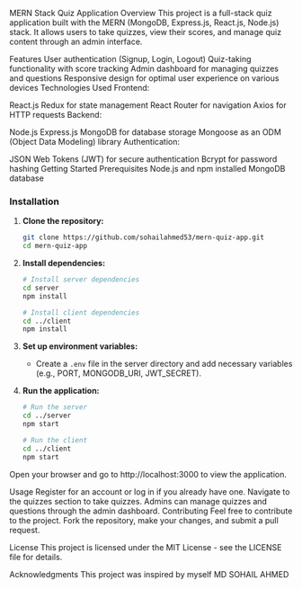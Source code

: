 MERN Stack Quiz Application
Overview
This project is a full-stack quiz application built with the MERN (MongoDB, Express.js, React.js, Node.js) stack. It allows users to take quizzes, view their scores, and manage quiz content through an admin interface.

Features
User authentication (Signup, Login, Logout)
Quiz-taking functionality with score tracking
Admin dashboard for managing quizzes and questions
Responsive design for optimal user experience on various devices
Technologies Used
Frontend:

React.js
Redux for state management
React Router for navigation
Axios for HTTP requests
Backend:

Node.js
Express.js
MongoDB for database storage
Mongoose as an ODM (Object Data Modeling) library
Authentication:

JSON Web Tokens (JWT) for secure authentication
Bcrypt for password hashing
Getting Started
Prerequisites
Node.js and npm installed
MongoDB database
### Installation
1. **Clone the repository:**
    ```bash
    git clone https://github.com/sohailahmed53/mern-quiz-app.git
    cd mern-quiz-app
    ```

2. **Install dependencies:**
    ```bash
    # Install server dependencies
    cd server
    npm install

    # Install client dependencies
    cd ../client
    npm install
    ```

3. **Set up environment variables:**
    - Create a `.env` file in the server directory and add necessary variables (e.g., PORT, MONGODB_URI, JWT_SECRET).

4. **Run the application:**
    ```bash
    # Run the server
    cd ../server
    npm start

    # Run the client
    cd ../client
    npm start
    ```

Open your browser and go to http://localhost:3000 to view the application.

Usage
Register for an account or log in if you already have one.
Navigate to the quizzes section to take quizzes.
Admins can manage quizzes and questions through the admin dashboard.
Contributing
Feel free to contribute to the project. Fork the repository, make your changes, and submit a pull request.

License
This project is licensed under the MIT License - see the LICENSE file for details.

Acknowledgments
This project was inspired by myself MD SOHAIL AHMED
